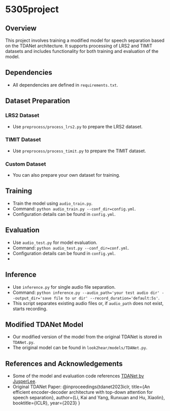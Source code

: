 # 5305project

## Overview
This project involves training a modified model for speech separation based on the TDANet architecture. It supports processing of LRS2 and TIMIT datasets and includes functionality for both training and evaluation of the model.

## Dependencies
- All dependencies are defined in `requirements.txt`.

## Dataset Preparation
### LRS2 Dataset
- Use `preprocess/process_lrs2.py` to prepare the LRS2 dataset.

### TIMIT Dataset
- Use `preprocess/process_timit.py` to prepare the TIMIT dataset.

### Custom Dataset
- You can also prepare your own dataset for training.

## Training
- Train the model using `audio_train.py`.
- Command: `python audio_train.py --conf_dir=config.yml`.
- Configuration details can be found in `config.yml`.

## Evaluation
- Use `audio_test.py` for model evaluation.
- Command: `python audio_test.py --conf_dir=conf.yml`.
- Configuration details can be found in `config.yml`.
- 
## Inference
- Use `inference.py` for single audio file separation.
- Command: `python inference.py --audio_path='your test audio dir' --output_dir='save file to ur dir' --record_duration='default:5s'`.
- This script separates existing audio files or, if `audio_path` does not exist, starts recording.

## Modified TDANet Model
- Our modified version of the model from the original TDANet is stored in `TDANet.py`.
- The original model can be found in `look2hear/models/TDANet.py`.

## References and Acknowledgements
- Some of the model and evaluation code references [TDANet by JusperLee](https://github.com/JusperLee/TDANet).
- Original TDANet Paper:
@inproceedings{tdanet2023iclr,
title={An efficient encoder-decoder architecture with top-down attention for speech separation},
author={Li, Kai and Yang, Runxuan and Hu, Xiaolin},
booktitle={ICLR},
year={2023}
}
